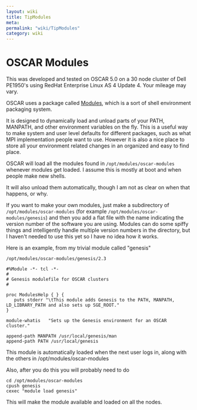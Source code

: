 ```yaml
---
layout: wiki
title: TipModules
meta: 
permalink: "wiki/TipModules"
category: wiki
---
```

<!-- Name: TipModules -->
<!-- Version: 1 -->
<!-- Author: jparpail -->

# OSCAR Modules

This was developed and tested on OSCAR 5.0 on a 30 node cluster of Dell PE1950's using RedHat Enterprise Linux AS 4 Update 4.  Your mileage may vary.

OSCAR uses a package called [Modules](http://modules.sourceforge.net), which is a sort of shell environment packaging system.

It is designed to dynamically load and unload parts of your PATH, MANPATH, and other environment variables on the fly.  This is a useful way to make system and user level defaults for different packages, such as what MPI implementation people want to use.  However it is also a nice place to store all your environment related changes in an organized and easy to find place.

OSCAR will load all the modules found in `/opt/modules/oscar-modules` whenever modules get loaded.  I assume this is mostly at boot and when people make new shells.

It will also unload them automatically, though I am not as clear on when that happens, or why.

If you want to make your own modules, just make a subdirectory of `/opt/modules/oscar-modules` (for example `/opt/modules/oscar-modules/genesis`) and then you add a flat file with the name indicating the version number of the software you are using.  Modules can do some spiffy things and intelligently handle multiple version numbers in the directory, but I haven't needed to use this yet so I have no idea how it works.

Here is an example, from my trivial module called "genesis"

`/opt/modules/oscar-modules/genesis/2.3`

    #%Module -*- tcl -*-
    #
    # Genesis modulefile for OSCAR clusters
    #
    
    proc ModulesHelp { } {
       puts stderr "\tThis module adds Genesis to the PATH, MANPATH, LD_LIBRARY_PATH and also sets up SGE_ROOT."
    }
      
    module-whatis   "Sets up the Genesis environment for an OSCAR cluster."
      
    append-path MANPATH /usr/local/genesis/man
    append-path PATH /usr/local/genesis

This module is automatically loaded when the next user logs in, along with the others in /opt/modules/oscar-modules

Also, after you do this you will probably need to do

    cd /opt/modules/oscar-modules
    cpush genesis
    cexec "module load genesis"

This will make the module available and loaded on all the nodes.
